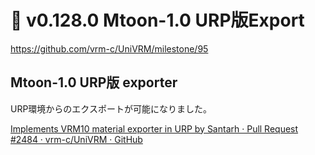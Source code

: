 # 🚧 v0.128.0 Mtoon-1.0 URP版Export

https://github.com/vrm-c/UniVRM/milestone/95

## Mtoon-1.0 URP版 exporter

URP環境からのエクスポートが可能になりました。

[Implements VRM10 material exporter in URP by Santarh · Pull Request #2484 · vrm-c/UniVRM · GitHub](https://github.com/vrm-c/UniVRM/pull/2484)
